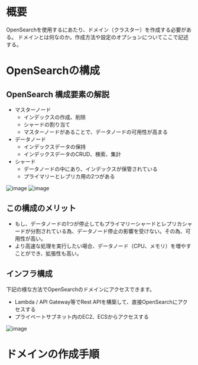 # 概要
OpenSearchを使用するにあたり、ドメイン（クラスター）を作成する必要がある。
ドメインとは何なのか。作成方法や設定のオプションについてここで記述する。

# OpenSearchの構成

## OpenSearch 構成要素の解説
- マスターノード
  - インデックスの作成、削除
  - シャードの割り当て
  - マスターノードがあることで、データノードの可用性が高まる
- データノード
  - インデックスデータの保持
  - インデックスデータのCRUD、検索、集計
- シャード
  - データノードの中にあり、インデックスが保管されている
  - プライマリーとレプリカ用の2つがある

![image](https://github.com/adgjmptwgw/aws-practice/assets/66456130/fbcf487a-7373-456a-88ca-b1ab8854a187)
![image](https://github.com/adgjmptwgw/aws-practice/assets/66456130/c5f6360e-8ae3-4887-8ad5-b68f430e3ce2)

 
## この構成のメリット
- もし、データノードの1つが停止してもプライマリーシャードとレプリカシャードが分割されている為、データノード停止の影響を受けない。その為、可用性が高い。
- より高速な処理を実行したい場合、データノード（CPU、メモリ）を増やすことができ、拡張性も高い。

## インフラ構成
下記の様な方法でOpenSearchのドメインにアクセスできます。
- Lambda / API Gateway等でRest APIを構築して、直接OpenSearchにアクセスする
- プライベートサブネット内のEC2、ECSからアクセスする

![image](https://github.com/adgjmptwgw/aws-practice/assets/66456130/9fbd0933-724a-451a-a55c-9afbd5c5d668)

# ドメインの作成手順



